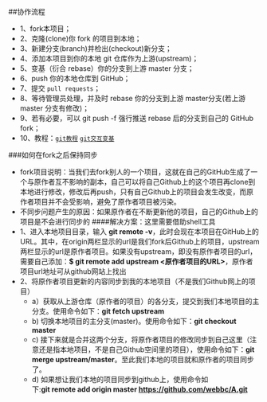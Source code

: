 ##协作流程

* 1、fork本项目；
* 2、克隆(clone)你 fork 的项目到本地；
* 3、新建分支(branch)并检出(checkout)新分支；
* 4、添加本项目到你的本地 git 仓库作为上游(upstream)；
* 5、变基（衍合 rebase）你的分支到上游 master 分支；
* 6、push 你的本地仓库到 GitHub；
* 7、提交 `pull requests`；
* 8、等待管理员处理，并及时 rebase 你的分支到上游 master分支(若上游 master 分支有修改)；
* 9、若有必要，可以 git push -f 强行推送 rebase 后的分支到自己的 GitHub fork；
* 10、教程：[`git教程`](http://backlogtool.com/git-guide/cn/) [`git交互变基`](http://pakchoi.me/2015/03/17/git-interactive-rebase/)

###如何在fork之后保持同步
- fork项目说明：当我们去fork别人的一个项目，这就在自己的GitHub生成了一个与原作者互不影响的副本，自己可以将自己Github上的这个项目再clone到本地进行修改，修改后再push，只有自己Github上的项目会发生改变，而原作者项目并不会受影响，避免了原作者项目被污染。
- 不同步问题产生的原因：如果原作者在不断更新他的项目，自己的Github上的项目是不会进行同步的
####解决方案：这里需要借助shell工具
- 1、进入本地项目目录，输入 **git remote -v**，此时会现在本项目在GitHub上的URL。其中，在origin两栏显示的url是我们fork后Github上的项目，upstream两栏显示的url是原作者项目。如果没有upstream，即没有原作者项目的url，需要自己添加：**$ git remote add upstream <原作者项目的URL>**，原作者项目url地址可从github网站上找出
- 2、将原作者项目更新的内容同步到我的本地项目（不是我们Github网上的项目）
	- a）获取从上游仓库（原作者的项目）的各分支，提交到我们本地项目的主分支。使用命令如下：**git fetch upstream**
	- b) 切换本地项目的主分支(master)。使用命令如下：**git checkout master**
	- c) 接下来就是合并这两个分支，将原作者项目的修改同步到自己这里（注意还是指本地项目，不是自己Github空间里的项目），使用命令如下：**git merge upstream/master**。至此我们本地的项目就和原作者的项目同步了。
	- d) 如果想让我们本地的项目同步到github上，使用命令如下:**git remote add origin master https://github.com/webbc/A.git**